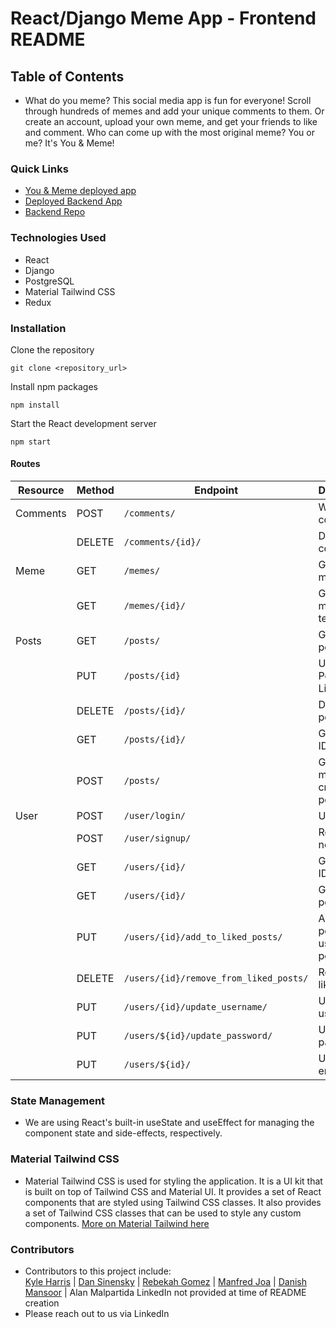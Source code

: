 # React/Django Meme App - Frontend README

## Table of Contents

- What do you meme? This social media app is fun for everyone! Scroll through hundreds of memes and add your unique comments to them. Or create an account, upload your own meme, and get your friends to like and comment. Who can come up with the most original meme? You or me? It's You & Meme!

### Quick Links

- [You & Meme deployed app](https://youandmeme.netlify.app)
- [Deployed Backend App](https://you-and-meme-backend-6abb25257062.herokuapp.com)
- [Backend Repo](https://github.com/DanSinensky/you_and_meme_backend)

### Technologies Used

- React
- Django
- PostgreSQL
- Material Tailwind CSS
- Redux

### Installation

Clone the repository

```
git clone <repository_url>
```

Install npm packages

```
npm install
```

Start the React development server

```
npm start
```

#### Routes

| Resource | Method | Endpoint                               | Description                              |
| -------- | ------ | -------------------------------------- | ---------------------------------------- |
| Comments | POST   | `/comments/`                           | Write a comment                          |
|          | DELETE | `/comments/{id}/`                      | Delete a comment                         |
| Meme     | GET    | `/memes/`                              | Get all memes                            |
|          | GET    | `/memes/{id}/`                         | Get one meme template                    |
| Posts    | GET    | `/posts/`                              | Get all posts                            |
|          | PUT    | `/posts/{id}`                          | Update Posts by Likes                    |
|          | DELETE | `/posts/{id}/`                         | Delete a post                            |
|          | GET    | `/posts/{id}/`                         | Get post by ID                           |
|          | POST   | `/posts/`                              | Generate meme / create a post            |
| User     | POST   | `/user/login/`                         | User Login                               |
|          | POST   | `/user/signup/`                        | Register new user                        |
|          | GET    | `/users/{id}/`                         | Get user by ID                           |
|          | GET    | `/users/{id}/`                         | Get user's posts                         |
|          | PUT    | `/users/{id}/add_to_liked_posts/`      | Adds the post's id to user's liked posts |
|          | DELETE | `/users/{id}/remove_from_liked_posts/` | Remove a like                            |
|          | PUT    | `/users/{id}/update_username/`         | Update username                          |
|          | PUT    | `/users/${id}/update_password/`        | Update password                          |
|          | PUT    | `/users/${id}/`                        | Update email                             |

### State Management

- We are using React's built-in useState and useEffect for managing the component state and side-effects, respectively.

### Material Tailwind CSS

- Material Tailwind CSS is used for styling the application. It is a UI kit that is built on top of Tailwind CSS and Material UI. It provides a set of React components that are styled using Tailwind CSS classes. It also provides a set of Tailwind CSS classes that can be used to style any custom components.
  [More on Material Tailwind here](https://www.material-tailwind.com)

### Contributors

- Contributors to this project include: <br>
  [Kyle Harris](https://www.linkedin.com/in/kyleharris007/) | [Dan Sinensky](https://www.linkedin.com/in/dansinensky/) | [Rebekah Gomez](https://www.linkedin.com/in/rebekah-gomez/) | [Manfred Joa](https://www.linkedin.com/in/manfredjoa/) | [Danish Mansoor](https://www.linkedin.com/in/danishhhm/) | Alan Malpartida LinkedIn not provided at time of README creation
- Please reach out to us via LinkedIn
